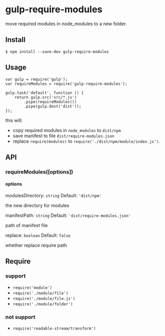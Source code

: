 # gulp-require-modules

move required modules in node_modules to a new folder.

## Install

```
$ npm install --save-dev gulp-require-modules
```

## Usage

```
var gulp = require('gulp');
var requireModules = require('gulp-require-modules');

gulp.task('default', function () {
    return gulp.src('src/*.js')
        .pipe(requireModules())
        .pipe(gulp.dest('dist'));
});
```

this will:

* copy required modules in `node_modules` to `dist/npm`
* save manifest to file `dist/require-modules.json`
* replace `require(modules)` to `require('./dist/npm/module/index.js')`.

## API

### requireModules([options])

#### options

modulesDirectory: `string` Default: `'dist/npm'`

the new directory for modules

manifestPath: `string` Default: `'dist/require-modules.json'`

path of manifest file

replace: `boolean` Default: `false`

whether replace require path

## Require

### support

* `require('module')`
* `require('./module/file')`
* `require('./module/file.js')`
* `require('./module/folder')`

### not support

* `require('readable-stream/transform')`
